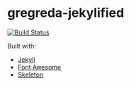 gregreda-jekylified
============

[![Build Status](https://travis-ci.org/Stargator/gregreda-jekylified.svg?branch=master)](https://travis-ci.org/Stargator/gregreda-jekylified)

Built with:
- [Jekyll](https://github.com/jekyll/jekyll)
- [Font Awesome](http://fortawesome.github.io/Font-Awesome/)
- [Skeleton](http://www.getskeleton.com/)
